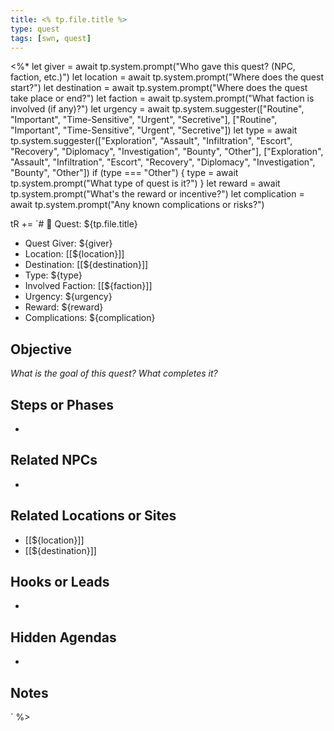 ```yaml
---
title: <% tp.file.title %>
type: quest
tags: [swn, quest]
---
```


<%*
let giver = await tp.system.prompt("Who gave this quest? (NPC, faction, etc.)")
let location = await tp.system.prompt("Where does the quest start?")
let destination = await tp.system.prompt("Where does the quest take place or end?")
let faction = await tp.system.prompt("What faction is involved (if any)?")
let urgency = await tp.system.suggester(["Routine", "Important", "Time-Sensitive", "Urgent", "Secretive"], ["Routine", "Important", "Time-Sensitive", "Urgent", "Secretive"])
let type = await tp.system.suggester(["Exploration", "Assault", "Infiltration", "Escort", "Recovery", "Diplomacy", "Investigation", "Bounty", "Other"], ["Exploration", "Assault", "Infiltration", "Escort", "Recovery", "Diplomacy", "Investigation", "Bounty", "Other"])
if (type === "Other") {
	type = await tp.system.prompt("What type of quest is it?")
}
let reward = await tp.system.prompt("What's the reward or incentive?")
let complication = await tp.system.prompt("Any known complications or risks?")

tR += `# 🧭 Quest: ${tp.file.title}

- Quest Giver: ${giver}
- Location: [[${location}]]
- Destination: [[${destination}]]
- Type: ${type}
- Involved Faction: [[${faction}]]
- Urgency: ${urgency}
- Reward: ${reward}
- Complications: ${complication}

## Objective

_What is the goal of this quest? What completes it?_

## Steps or Phases

- 

## Related NPCs

- 

## Related Locations or Sites

- [[${location}]]
- [[${destination}]]

## Hooks or Leads

- 

## Hidden Agendas

- 

## Notes
`
%>
